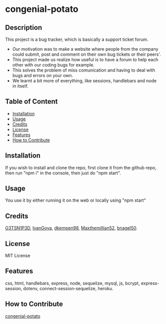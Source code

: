 
# congenial-potato

## Description

This project is a bug tracker, which is basically a support ticket forum.

- Our motivation was to make a website where people from the company could submit, post and comment on their own bug tickets or their peers'.
- This project made us realize how useful is to have a forum to help each other with our coding bugs for example.
- This solves the problem of miss comunication and having to deal with bugs and errors on your own.
- We learnt a bit more of everything, like sessions, handlebars and node in itself.

## Table of Content 

- [Installation](#installation)
- [Usage](#usage)
- [Credits](#credits)
- [License](#license)
- [Features](#features)
- [How to Contribute](#contribute)

## Installation

If you wish to install and clone the repo, first clone it from the github repo, then run "npm i" in the console, then just do "npm start".

## Usage

You use it by either running it on the web or locally using "npm start"

## Credits

[G3TSN1P3D](https://github.com/G3TSN1P3D/), [IvanGoya](https://github.com/IvanGoya/), [dkempen98](https://github.com/dkempen98), [Maxthemillian52](https://github.com/Maxthemilian52), [bnagel50](https://github.com/bnagel50).

## License

MIT License

## Features

css, html, handlebars, express, node, sequelize, mysql, js, bcrypt, express-session, dotenv, connect-session-sequelize, heroku.

## How to Contribute

[congenial-potato](https://github.com/IvanGoya/congenial-potato)

